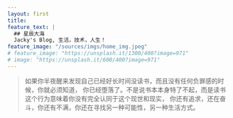 ```yaml
---
layout: first
title:
feature_text: |
  ## 星辰大海
  Jacky's Blog, 生活，技术，人生！
feature_image: "/sources/imgs/home_img.jpeg"
# feature_image: "https://unsplash.it/1300/400?image=971"
# image: "https://unsplash.it/600/400?image=971"
---
```

>如果你半夜醒来发现自己已经好长时间没读书，而且没有任何负罪感的时候，你就必须知道，
>你已经堕落了。不是说书本本身特了不起，而是读书这个行为意味着你没有完全认同于这个现世和现实，
>你还有追求，还在奋斗，你还有不满，你还在寻找另一种可能性，另一种生活方式。

